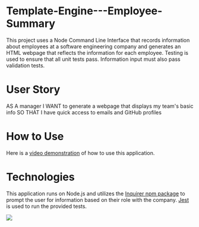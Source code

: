 # Template-Engine---Employee-Summary

This project uses a Node Command Line Interface that records information about employees at a software engineering company and generates an HTML webpage that reflects the information for each employee.  Testing is used to ensure that all unit tests pass.  Information input must also pass validation tests.

# User Story

AS A manager
I WANT to generate a webpage that displays my team's basic info
SO THAT I have quick access to emails and GitHub profiles

# How to Use

Here is a [video demonstration](https://drive.google.com/file/d/14MQZ7KT2zosuHVdwBsU1x97e2cHg9si-/view?usp=sharing) of how to use this application.

# Technologies

This application runs on Node.js and utilizes the [Inquirer npm package](https://www.npmjs.com/package/inquirer) to prompt the user for information based on their role with the company. [Jest](https://jestjs.io/) is used to run the provided tests.

![](images/TeamProfileGenerator.gif)

